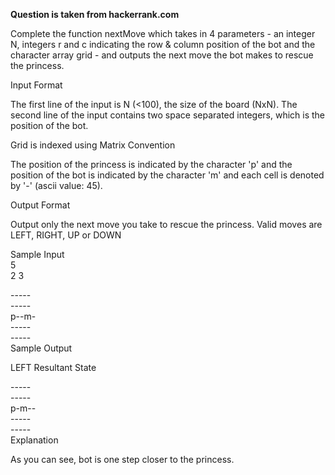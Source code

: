 **Question is taken from hackerrank.com**

Complete the function nextMove which takes in 4 parameters - an integer N, integers r and c indicating the row & column position of the bot and the character array grid - and outputs the next move the bot makes to rescue the princess.

Input Format

The first line of the input is N (<100), the size of the board (NxN). The second line of the input contains two space separated integers, which is the position of the bot.

Grid is indexed using Matrix Convention

The position of the princess is indicated by the character 'p' and the position of the bot is indicated by the character 'm' and each cell is denoted by '-' (ascii value: 45).

Output Format

Output only the next move you take to rescue the princess. Valid moves are LEFT, RIGHT, UP or DOWN

Sample Input<br />
 5<br />
 2 3<br />

\----- <br />
\----- <br />
p--m-<br />
\-----<br />
\-----<br />
Sample Output

LEFT
Resultant State

\----- <br />
\-----<br />
p-m--<br />
\-----<br />
\-----<br />
Explanation

As you can see, bot is one step closer to the princess.

